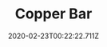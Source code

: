 ---
templateKey: blog-post
featuredpost: false
date: 2020-02-23T00:22:22.711Z
featuredimage: /img/Copper_Bar.png
title: Copper Bar
description: Copper Bar
type: resource
sellPrice: 100
tags:
  - resource
---